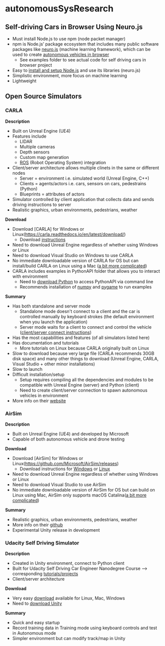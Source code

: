 # autonomousSysResearch

## Self-driving Cars in Browser Using Neuro.js
-	Must install Node.js to use npm (node packet manager) 
- npm is Node.js’ package ecosystem that includes many public software packages like [neuro.js](https://neuro.js.org/learn/#introduction) (machine learning framework), which can be used to create [autonomous vehicles in browser](https://github.com/janhuenermann/neurojs)
  - See examples folder to see actual code for self driving cars in browser project
-	Easy to [install and setup Node.js](https://nodejs.org/en/download/) and use its libraries (neuro.js)
-	Simplistic environment, more focus on machine learning
- Lightweight

## Open Source Simulators

### CARLA
**Description**
- Built on Unreal Engine (UE4)
- Features include
  - LIDAR
  - Multiple cameras
  - Depth sensors
  - Custom map generation
  - [ROS](https://www.ros.org/about-ros/) (Robot Operating System) integration
- Client/server architecture allows multiple clinets in the same or different nodes
  - Server = environment i.e. simulated world (Unreal Engine, C++)
  - Clients = agents/actors i.e. cars, sensors on cars, pedestrains (Python)
  - Blueprints = attributes of actors
- Simulator controlled by client application that collects data and sends driving instructions to server
- Realistic graphics, urban environments, pedestrians, weather


**Download**
- Download [CARLA] for Windows or Linux(https://carla.readthedocs.io/en/latest/download/)
  - Download [instructions](https://carla.readthedocs.io/en/latest/)
- Need to download Unreal Engine regardless of whether using Windows or Linux
- Need to download Visual Studio on Windows to use CARLA
- No immediate downloadable version of CARLA for OS but can install/build CARLA on Linux using a Mac ([a bit more complicated](https://github.com/carla-simulator/carla/issues/150))
- CARLA includes examples in PythonAPI folder that allows you to interact with environment
  - Need to [download Python](https://www.python.org/downloads/) to access PythonAPI via command line
  - Recommends installation of [numpy](https://numpy.org/install/) and [pygame](https://www.pygame.org/download.shtml) to run examples

**Summary**
- Has both standalone and server mode
  - Standalone mode doesn't connect to a client and the car is controlled manually by keyboard strokes (the default environment when you launch the application)
  - Server mode waits for a client to connect and control the vehicle 
  ([client/server connect instructions](https://carla.readthedocs.io/en/stable/connecting_the_client/))
- Has the most capabilities and features (of all simulators listed here)
- Has documentation and tutorials
  - More tutorials on Linux because CARLA originally built on Linux
- Slow to download because very large file (CARLA recommends 30GB disk space) and many other things to download (Unreal Engine, CARLA, Visual Studio + other minor installations)
- Slow to launch
- Difficult installation/setup 
  - Setup requires compiling all the dependencies and modules to be compatible with Unreal Engine (server) and Python (client)
  - Need to create client/server connection to spawn autonomous vehicles in environment
- More info on their [website](https://carla.org/)


### AirSim
**Description**
- Built on Unreal Engine (UE4) and developed by Microsoft
- Capable of both autonomous vehicle and drone testing

**Download**
- Download [AirSim] for Windows or Linux(https://github.com/Microsoft/AirSim/releases)
  - Download instructions for [Windows](https://microsoft.github.io/AirSim/build_windows/) or [Linux](https://microsoft.github.io/AirSim/build_linux/)
- Need to download Unreal Engine regardless of whether using Windows or Linux
- Need to download Visual Studio to use AirSim
- No immediate downloadable version of AirSim for OS but can build on Linux using Mac, AirSim only supports macOS Catalina([a bit more complicated](https://microsoft.github.io/AirSim/build_linux/))

**Summary**
- Realistic graphics, urban environments, pedestrians, weather
- More info on their [github](https://microsoft.github.io/AirSim/)
- Experimental Unity release in development


### Udacity Self Driving Simulator
**Description**
- Created in Unity environment, connect to Python client
- Built for Udacity Self Driving Car Engineer Nanodegree Course --> corresponding [tutorials/projects](https://github.com/ndrplz/self-driving-car)
- Client/server architecture

**Download**
- Very easy [download](https://github.com/udacity/self-driving-car-sim) available for Linux, Mac, Windows
- Need to [download Unity](https://unity3d.com/get-unity/download)

**Summary**
- Quick and easy startup
- Record training data in Training mode using keyboard controls and test in Autonomous mode
- Simpler environment but can modify track/map in Unity

